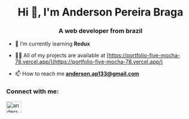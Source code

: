 <h1 align="center">Hi 👋, I'm Anderson Pereira Braga</h1>
<h3 align="center">A web developer from brazil</h3>

- 🌱 I’m currently learning **Redux**

- 👨‍💻 All of my projects are available at [https://portfolio-five-mocha-78.vercel.app/](https://portfolio-five-mocha-78.vercel.app/)

- 📫 How to reach me **anderson.ap133@gmail.com**

<h3 align="left">Connect with me:</h3>
<p align="left">
<a href="https://linkedin.com/in/andersonpereira132" target="blank"><img align="center" src="https://raw.githubusercontent.com/rahuldkjain/github-profile-readme-generator/master/src/images/icons/Social/linked-in-alt.svg" alt="andersonpereira132" height="30" width="40" /></a>
</p>


